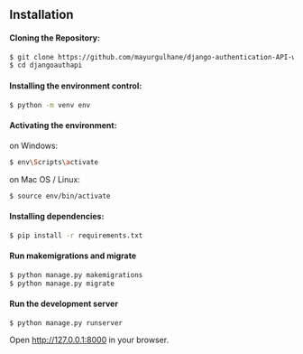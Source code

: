 
## Installation

#### Cloning the Repository:

```bash
$ git clone https://github.com/mayurgulhane/django-authentication-API-with-JWT-.git
$ cd djangoauthapi
```
#### Installing the environment control:
```bash
$ python -m venv env
```

#### Activating the environment:
on Windows:
```bash
$ env\Scripts\activate
```
on Mac OS / Linux:
```bash
$ source env/bin/activate
```
#### Installing dependencies:
```bash
$ pip install -r requirements.txt
```


#### Run makemigrations and migrate 
```bash
$ python manage.py makemigrations
$ python manage.py migrate
```

#### Run the development server
```bash
$ python manage.py runserver
```

Open http://127.0.0.1:8000 in your browser.
